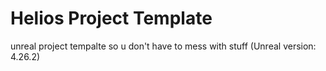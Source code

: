 # Helios Project Template
 unreal project tempalte so u don't have to mess with stuff (Unreal version: 4.26.2)

